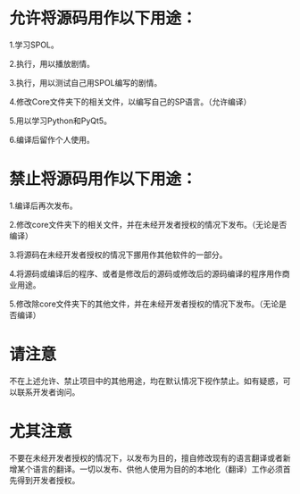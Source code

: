 # 允许将源码用作以下用途：

1.学习SPOL。

2.执行，用以播放剧情。

3.执行，用以测试自己用SPOL编写的剧情。

4.修改Core文件夹下的相关文件，以编写自己的SP语言。（允许编译）

5.用以学习Python和PyQt5。

6.编译后留作个人使用。

# 禁止将源码用作以下用途：

1.编译后再次发布。

2.修改core文件夹下的相关文件，并在未经开发者授权的情况下发布。（无论是否编译）

3.将源码在未经开发者授权的情况下挪用作其他软件的一部分。

4.将源码或编译后的程序、或者是修改后的源码或修改后的源码编译的程序用作商业用途。

5.修改除core文件夹下的其他文件，并在未经开发者授权的情况下发布。（无论是否编译）

# 请注意

不在上述允许、禁止项目中的其他用途，均在默认情况下视作禁止。如有疑惑，可以联系开发者询问。

# 尤其注意

不要在未经开发者授权的情况下，以发布为目的，擅自修改现有的语言翻译或者新增某个语言的翻译。一切以发布、供他人使用为目的的本地化（翻译）工作必须首先得到开发者授权。
